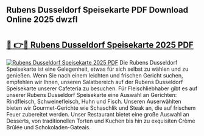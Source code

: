 ## Rubens Dusseldorf Speisekarte PDF Download Online 2025 dwzfl

# <h2><a href="http://gc8s8ad.nevu.top/?p=Rubens+Dusseldorf+Speisekarte">🔗 👉🔴 Rubens Dusseldorf Speisekarte 2025 PDF</a></h2>

[![Rubens Dusseldorf Speisekarte 2025 PDF](https://i.imgur.com/dBaPXMq.png)](http://gc8s8ad.nevu.top/?p=Rubens+Dusseldorf+Speisekarte)
Die Rubens Dusseldorf Speisekarte ist eine Gelegenheit, etwas für sich selbst zu wählen und zu genießen. Wenn Sie nach einem leichten und frischen Gericht suchen, empfehlen wir Ihnen, unseren Salatbereich auf der Rubens Dusseldorf Speisekarte unserer Cafeteria zu besuchen. Für Fleischliebhaber gibt es auf unserer Rubens Dusseldorf Speisekarte eine Auswahl an Gerichten: Rindfleisch, Schweinefleisch, Huhn und Fisch. Unseren Auserwählten bieten wir Gourmet-Gerichte wie Schaschlik und Steak an, die auf frischem Feuer zubereitet werden. Unser Restaurant bietet eine große Auswahl an Desserts, von traditionellen Torten und Kuchen bis hin zu exquisiten Crème Brûlée und Schokoladen-Gateais.
